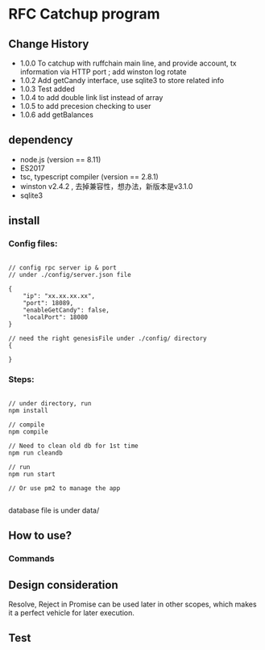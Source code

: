 # RFC Catchup program

## Change History
- 1.0.0 To catchup with ruffchain main line, and provide account, tx information via HTTP port ; add winston log rotate
- 1.0.2 Add getCandy interface, use sqlite3 to store related info
- 1.0.3 Test added
- 1.0.4 to add double link list instead of array
- 1.0.5 to add precesion checking to user
- 1.0.6 add getBalances
  

## dependency
- node.js  (version == 8.11)
- ES2017
- tsc, typescript compiler (version == 2.8.1)
- winston v2.4.2 , 去掉兼容性，想办法，新版本是v3.1.0
- sqlite3

## install

### Config files:

```

// config rpc server ip & port
// under ./config/server.json file

{
    "ip": "xx.xx.xx.xx",
    "port": 18089,
    "enableGetCandy": false,
    "localPort": 18080
}

// need the right genesisFile under ./config/ directory
{
    
}

```

### Steps:

```

// under directory, run
npm install

// compile
npm compile

// Need to clean old db for 1st time
npm run cleandb

// run
npm run start

// Or use pm2 to manage the app


```

database file is under data/

## How to use?

### Commands

## Design consideration
Resolve, Reject in Promise can be used later in other scopes, which makes it a perfect vehicle for later execution.


## Test





